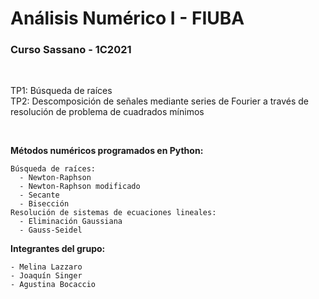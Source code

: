 # Análisis Numérico I - FIUBA
### Curso Sassano - 1C2021  
<br/>

TP1: Búsqueda de raíces  
TP2: Descomposición de señales mediante series de Fourier a través de resolución de problema de cuadrados mínimos 

<br/>

**Métodos numéricos programados en Python:**
    
    Búsqueda de raíces:
      - Newton-Raphson
      - Newton-Raphson modificado
      - Secante
      - Bisección
    Resolución de sistemas de ecuaciones lineales: 
      - Eliminación Gaussiana
      - Gauss-Seidel  

**Integrantes del grupo:**

    - Melina Lazzaro
    - Joaquín Singer
    - Agustina Bocaccio
